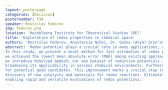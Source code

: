 ```yaml
---
layout: posterpage
categories: [decision]
posternumber: P34
speaker: Rostislav Fedorov
img: fedorov.png
location: 'Heidelberg Institute for Theoretical Studies (DE)'
title: 'Exploration of redox properties in chemical space'
authors: 'Rostislav Fedorov, Anastassia Nihei, Dr. Ganna (Anya) Gryn’ova'
abstract: 'Redox potential plays a crucial role in many applications, and accurately estimating it can be time-consuming and resource-intensive. 
In this study, we present a novel method for fast estimation of redox potential using message passing neural networks (MPNN). By training on an extensive OMEAD dataset, 
we achieved the lowest mean absolute error (MAE) among existing approaches reported in the literature, establishing our method as state-of-the-art. Additionally, 
we introduce ReSolved &mdash; our own Dataset of reduction potentials in different solvents and extend MPNN&#8217;s capability to generalize across different solvents,
broadening its applicability in various chemical environments. Furthermore, we combined our MPNN approach with an evolutionary algorithm to explore the vast chemical space 
for potential good candidates. This improvement marks a crucial step towards accurately predicting redox potentials in diverse conditions, thereby greatly accelerating the 
discovery of new catalysts and materials for redox reactions. Ultimately, our method contributes to the development of more efficient and sustainable chemical processes by 
enabling rapid and versatile evaluations of redox potentials.'
---
```


